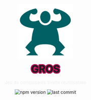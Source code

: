 <div align="center">
    <img align="center" src="./static/logo-readme.svg" alt="logo" width="172"/>
    <p align="center">
        <h1 align="center" style="font-size:32px;margin:0;border:none;color:#ad1457font-weight:bold;text-shadow: rgb(173, 20, 87) 3px 0px 0px, rgb(173, 20, 87) 2.83487px 0.981584px 0px, rgb(173, 20, 87) 2.35766px 1.85511px 0px, rgb(173, 20, 87) 1.62091px 2.52441px 0px, rgb(173, 20, 87) 0.705713px 2.91581px 0px, rgb(173, 20, 87) -0.287171px 2.98622px 0px, rgb(173, 20, 87) -1.24844px 2.72789px 0px, rgb(173, 20, 87) -2.07227px 2.16926px 0px, rgb(173, 20, 87) -2.66798px 1.37182px 0px, rgb(173, 20, 87) -2.96998px 0.42336px 0px, rgb(173, 20, 87) -2.94502px -0.571704px 0px, rgb(173, 20, 87) -2.59586px -1.50383px 0px, rgb(173, 20, 87) -1.96093px -2.27041px 0px, rgb(173, 20, 87) -1.11013px -2.78704px 0px, rgb(173, 20, 87) -0.137119px -2.99686px 0px, rgb(173, 20, 87) 0.850987px -2.87677px 0px, rgb(173, 20, 87) 1.74541px -2.43999px 0px, rgb(173, 20, 87) 2.44769px -1.73459px 0px, rgb(173, 20, 87) 2.88051px -0.838247px 0px;">GROS</h1>
        <p style="color:#eee">Jeu de composants Svelte réutilisables</p>
        <img src="https://img.shields.io/npm/v/gros?color=%23006064" alt="npm version"/>
        <img src="https://img.shields.io/github/license/vincjo/gros?color=006064" alt="last commit"/>
    </p>
</div>

